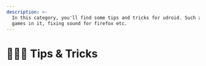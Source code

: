 ```yaml
---
description: >-
  In this category, you'll find some tips and tricks for udroid. Such as running
  games in it, fixing sound for firefox etc.
---
```


# 👩🏻‍🔧 Tips & Tricks

